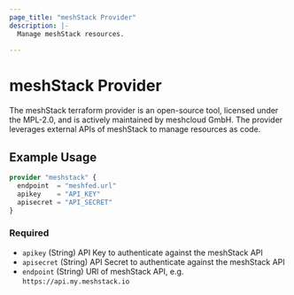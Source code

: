 ```yaml
---
page_title: "meshStack Provider"
description: |-
  Manage meshStack resources.
  
---
```


# meshStack Provider

The meshStack terraform provider is an open-source tool, licensed under the MPL-2.0, and is actively maintained by meshcloud GmbH. The provider leverages external APIs of meshStack to manage resources as code.


## Example Usage

```terraform
provider "meshstack" {
  endpoint  = "meshfed.url"
  apikey    = "API_KEY"
  apisecret = "API_SECRET"
}
```

### Required

- `apikey` (String) API Key to authenticate against the meshStack API
- `apisecret` (String) API Secret to authenticate against the meshStack API
- `endpoint` (String) URl of meshStack API, e.g. `https://api.my.meshstack.io`

